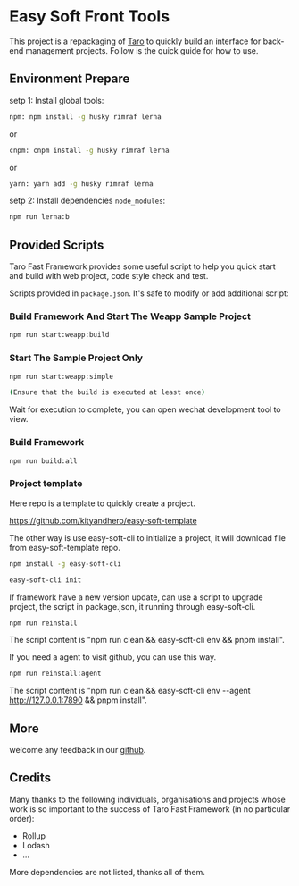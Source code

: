 # Easy Soft Front Tools

This project is a repackaging of [Taro](https://taro-docs.jd.com/) to quickly build an interface for back-end management projects. Follow is the quick guide for how to use.

## Environment Prepare

setp 1: Install global tools:

```bash
npm: npm install -g husky rimraf lerna
```

or

```bash
cnpm: cnpm install -g husky rimraf lerna
```

or

```bash
yarn: yarn add -g husky rimraf lerna
```

setp 2: Install dependencies `node_modules`:

```bash
npm run lerna:b
```

## Provided Scripts

Taro Fast Framework provides some useful script to help you quick start and build with web project, code style check and test.

Scripts provided in `package.json`. It's safe to modify or add additional script:

### Build Framework And Start The Weapp Sample Project

```bash
npm run start:weapp:build
```

### Start The Sample Project Only

```bash
npm run start:weapp:simple

(Ensure that the build is executed at least once)
```

Wait for execution to complete, you can open wechat development tool to view.

### Build Framework

```bash
npm run build:all
```

### Project template

Here repo is a template to quickly create a project.

<https://github.com/kityandhero/easy-soft-template>

The other way is use easy-soft-cli to initialize a project, it will download file from easy-soft-template repo.

```bash
npm install -g easy-soft-cli

easy-soft-cli init
```

If framework have a new version update, can use a script to upgrade project, the script in package.json, it running through easy-soft-cli.

```bash
npm run reinstall 
```

The script content is "npm run clean && easy-soft-cli env && pnpm install".

If you need a agent to visit github, you can use this way.


```bash
npm run reinstall:agent
```

The script content is "npm run clean && easy-soft-cli env --agent <http://127.0.0.1:7890> && pnpm install".


## More

welcome any feedback in our [github](https://github.com/kityandhero/easy-soft-utility).

## Credits

Many thanks to the following individuals, organisations and projects whose work is so important to the success of Taro Fast Framework (in no particular order):

- Rollup
- Lodash
- ...

More dependencies are not listed, thanks all of them.  

